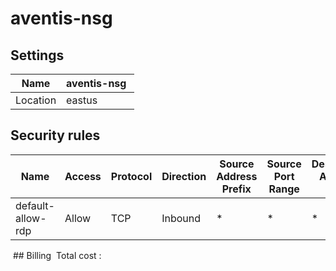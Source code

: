 # aventis-nsg 

## Settings


| Name | aventis-nsg  |
| --- | --- |
| Location | eastus  |


## Security rules


| Name | Access | Protocol | Direction | Source Address Prefix | Source Port Range | Destination Address Prefix | Destination Port Range |
| --- | --- | --- | --- | --- | --- | --- | --- |
| default-allow-rdp  | Allow  | TCP  | Inbound  | *  | *  | *  | 3389  |
 ## Billing
 Total cost : 
